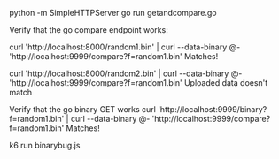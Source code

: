 python -m SimpleHTTPServer
go run getandcompare.go

Verify that the go compare endpoint works:

curl 'http://localhost:8000/random1.bin' | curl --data-binary @- 'http://localhost:9999/compare?f=random1.bin'
Matches!

curl 'http://localhost:8000/random2.bin' | curl --data-binary @- 'http://localhost:9999/compare?f=random1.bin'
Uploaded data doesn't match

Verify that the go binary GET works
curl 'http://localhost:9999/binary?f=random1.bin' | curl --data-binary @- 'http://localhost:9999/compare?f=random1.bin'
Matches!

k6 run binarybug.js
